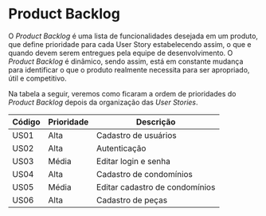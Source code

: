 # Product Backlog

O _Product Backlog_ é uma lista de funcionalidades desejada em um produto, que define prioridade para cada User Story estabelecendo assim, o que e quando devem serem entregues pela equipe de desenvolvimento. O _Product Backlog_ é dinâmico, sendo assim, está em constante mudança para identificar o que o produto realmente necessita para ser apropriado, útil e competitivo.

Na tabela a seguir, veremos como ficaram a ordem de prioridades do _Product Backlog_ depois da organização das _User Stories_.

| Código | Prioridade | Descrição |
|--------|------------|-----------|
|  US01  |    Alta    | Cadastro de usuários |
|  US02  |    Alta    | Autenticação |
|  US03  |   Média    | Editar login e senha |
|  US04  |    Alta    | Cadastro de condomínios |
|  US05  |   Média    | Editar cadastro de condomínios |
|  US06  |    Alta    | Cadastro de peças |

